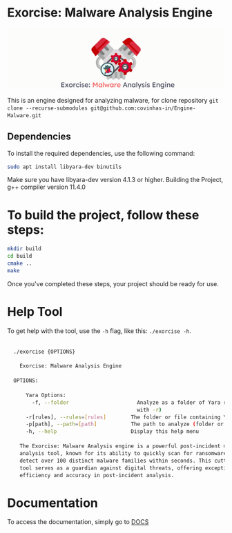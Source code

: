 # Exorcise: Malware Analysis Engine

![](assets/malware-analysis.gif)

This is an engine designed for analyzing malware, for clone repository `git clone --recurse-submodules git@github.com:covinhas-in/Engine-Malware.git`

## Dependencies

To install the required dependencies, use the following command:

```sh
sudo apt install libyara-dev binutils
```

Make sure you have libyara-dev version 4.1.3 or higher.
Building the Project, g++ compiler version 11.4.0

# To build the project, follow these steps:

```sh
mkdir build
cd build
cmake ..
make
```

Once you've completed these steps, your project should be ready for use.

# Help Tool

To get help with the tool, use the `-h` flag, like this: `./exorcise -h`.

```sh

  ./exorcise {OPTIONS}

    Exorcise: Malware Analysis Engine

  OPTIONS:

      Yara Options:
        -f, --folder                      Analyze as a folder of Yara rules (use
                                          with -r)
      -r[rules], --rules=[rules]        The folder or file containing Yara rules
      -p[path], --path=[path]           The path to analyze (folder or file)
      -h, --help                        Display this help menu

    The Exorcise: Malware Analysis engine is a powerful post-incident malware
    analysis tool, known for its ability to quickly scan for ransomware and
    detect over 100 distinct malware families within seconds. This cutting-edge
    tool serves as a guardian against digital threats, offering exceptional
    efficiency and accuracy in post-incident analysis.


```

# Documentation

To access the documentation, simply go to [DOCS](docs/DOCS.md)
